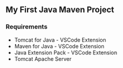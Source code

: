 ## My First Java Maven Project

### Requirements
  * Tomcat for Java  -  VSCode Extension
  * Maven for Java - VSCode Extension
  * Java Extension Pack - VSCode Extension
  * Tomcat Apache Server



